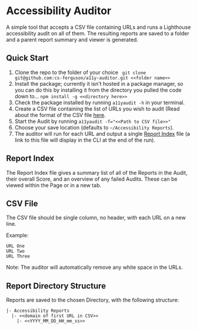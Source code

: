 # Accessibility Auditor

A simple tool that accepts a CSV file containing URLs and runs a Lighthouse accessibility audit on all of them. The resulting reports are saved to a folder and a parent report summary and viewer is generated.

## Quick Start
1. Clone the repo to the folder of your choice ``` git clone git@github.com:cs-ferguson/a11y-auditor.git <<folder name>>```
2. Install the package; currently it isn't hosted in a package manager, so you can do this by installing it from the directory you pulled the code down to... ```npm install -g <<directory here>>```
3. Check the package installed by running `a11yaudit -h` in your terminal.
4. Create a CSV file containing the list of URLs you wish to audit (Read about the format of the CSV file [here](#csv-file).
4. Start the Audit by running `a11yaudit -f="<<Path to CSV file>>"` 
5. Choose your save location (defaults to `~/Accessibility Reports`).
6. The auditor will run for each URL and output a single [Report Index](#report-index) file (a link to this file will display in the CLI at the end of the run).

## Report Index
The Report Index file gives a summary list of all of the Reports in the Audit, their overall Score, and an overview of any failed Audits. These can be viewed within the Page or in a new tab.

## CSV File
The CSV file should be single column, no header, with each URL on a new line.

Example:

```
URL One
URL Two
URL Three
```

Note: The auditor will automatically remove any white space in the URLs.

## Report Directory Structure
Reports are saved to the chosen Directory, with the following structure:
```
|- Accessibility Reports
  |- <<domain of first URL in CSV>>
    |- <<YYYY_MM_DD_HH_mm_ss>>
```





